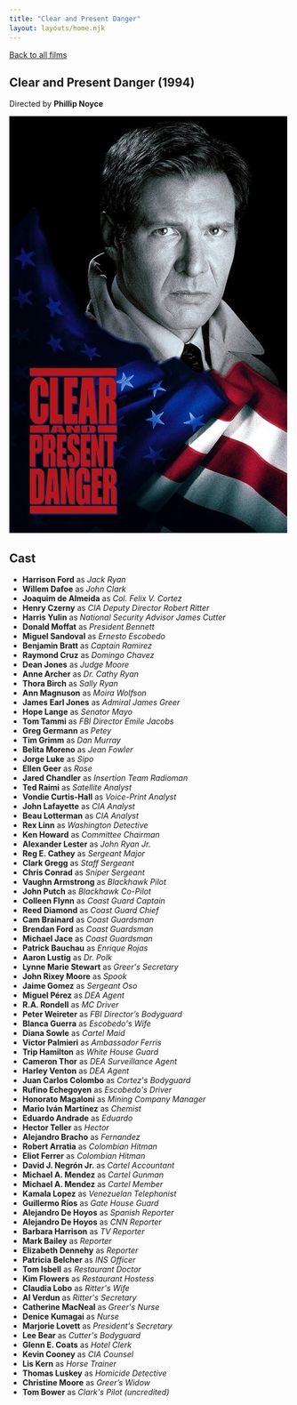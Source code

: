 ```yaml
---
title: "Clear and Present Danger"
layout: layouts/home.njk
---
```


<a href="../">Back to all films</a>

<article class="film">
  <h1>Clear and Present Danger (1994)</h1>

  <p class="director">
    Directed by <strong>Phillip Noyce</strong>
  </p>

  <img src="../films/posters/clear-and-present-danger.jpg" alt="">

  <h2>
    Cast
  </h2>
  <ul>
    <li><strong>Harrison Ford</strong> as <em>Jack Ryan</em></li>
<li><strong>Willem Dafoe</strong> as <em>John Clark</em></li>
<li><strong>Joaquim de Almeida</strong> as <em>Col. Felix V. Cortez</em></li>
<li><strong>Henry Czerny</strong> as <em>CIA Deputy Director Robert Ritter</em></li>
<li><strong>Harris Yulin</strong> as <em>National Security Advisor James Cutter</em></li>
<li><strong>Donald Moffat</strong> as <em>President Bennett</em></li>
<li><strong>Miguel Sandoval</strong> as <em>Ernesto Escobedo</em></li>
<li><strong>Benjamin Bratt</strong> as <em>Captain Ramirez</em></li>
<li><strong>Raymond Cruz</strong> as <em>Domingo Chavez</em></li>
<li><strong>Dean Jones</strong> as <em>Judge Moore</em></li>
<li><strong>Anne Archer</strong> as <em>Dr. Cathy Ryan</em></li>
<li><strong>Thora Birch</strong> as <em>Sally Ryan</em></li>
<li><strong>Ann Magnuson</strong> as <em>Moira Wolfson</em></li>
<li><strong>James Earl Jones</strong> as <em>Admiral James Greer</em></li>
<li><strong>Hope Lange</strong> as <em>Senator Mayo</em></li>
<li><strong>Tom Tammi</strong> as <em>FBI Director Emile Jacobs</em></li>
<li><strong>Greg Germann</strong> as <em>Petey</em></li>
<li><strong>Tim Grimm</strong> as <em>Dan Murray</em></li>
<li><strong>Belita Moreno</strong> as <em>Jean Fowler</em></li>
<li><strong>Jorge Luke</strong> as <em>Sipo</em></li>
<li><strong>Ellen Geer</strong> as <em>Rose</em></li>
<li><strong>Jared Chandler</strong> as <em>Insertion Team Radioman</em></li>
<li><strong>Ted Raimi</strong> as <em>Satellite Analyst</em></li>
<li><strong>Vondie Curtis-Hall</strong> as <em>Voice-Print Analyst</em></li>
<li><strong>John Lafayette</strong> as <em>CIA Analyst</em></li>
<li><strong>Beau Lotterman</strong> as <em>CIA Analyst</em></li>
<li><strong>Rex Linn</strong> as <em>Washington Detective</em></li>
<li><strong>Ken Howard</strong> as <em>Committee Chairman</em></li>
<li><strong>Alexander Lester</strong> as <em>John Ryan Jr.</em></li>
<li><strong>Reg E. Cathey</strong> as <em>Sergeant Major</em></li>
<li><strong>Clark Gregg</strong> as <em>Staff Sergeant</em></li>
<li><strong>Chris Conrad</strong> as <em>Sniper Sergeant</em></li>
<li><strong>Vaughn Armstrong</strong> as <em>Blackhawk Pilot</em></li>
<li><strong>John Putch</strong> as <em>Blackhawk Co-Pilot</em></li>
<li><strong>Colleen Flynn</strong> as <em>Coast Guard Captain</em></li>
<li><strong>Reed Diamond</strong> as <em>Coast Guard Chief</em></li>
<li><strong>Cam Brainard</strong> as <em>Coast Guardsman</em></li>
<li><strong>Brendan Ford</strong> as <em>Coast Guardsman</em></li>
<li><strong>Michael Jace</strong> as <em>Coast Guardsman</em></li>
<li><strong>Patrick Bauchau</strong> as <em>Enrique Rojas</em></li>
<li><strong>Aaron Lustig</strong> as <em>Dr. Polk</em></li>
<li><strong>Lynne Marie Stewart</strong> as <em>Greer's Secretary</em></li>
<li><strong>John Rixey Moore</strong> as <em>Spook</em></li>
<li><strong>Jaime Gomez</strong> as <em>Sergeant Oso</em></li>
<li><strong>Miguel Pérez</strong> as <em>DEA Agent</em></li>
<li><strong>R.A. Rondell</strong> as <em>MC Driver</em></li>
<li><strong>Peter Weireter</strong> as <em>FBI Director’s Bodyguard</em></li>
<li><strong>Blanca Guerra</strong> as <em>Escobedo's Wife</em></li>
<li><strong>Diana Sowle</strong> as <em>Cartel Maid</em></li>
<li><strong>Victor Palmieri</strong> as <em>Ambassador Ferris</em></li>
<li><strong>Trip Hamilton</strong> as <em>White House Guard</em></li>
<li><strong>Cameron Thor</strong> as <em>DEA Surveillance Agent</em></li>
<li><strong>Harley Venton</strong> as <em>DEA Agent</em></li>
<li><strong>Juan Carlos Colombo</strong> as <em>Cortez's Bodyguard</em></li>
<li><strong>Rufino Echegoyen</strong> as <em>Escobedo's Driver</em></li>
<li><strong>Honorato Magaloni</strong> as <em>Mining Company Manager</em></li>
<li><strong>Mario Iván Martínez</strong> as <em>Chemist</em></li>
<li><strong>Eduardo Andrade</strong> as <em>Eduardo</em></li>
<li><strong>Hector Teller</strong> as <em>Hector</em></li>
<li><strong>Alejandro Bracho</strong> as <em>Fernandez</em></li>
<li><strong>Robert Arratia</strong> as <em>Colombian Hitman</em></li>
<li><strong>Eliot Ferrer</strong> as <em>Colombian Hitman</em></li>
<li><strong>David J. Negrón Jr.</strong> as <em>Cartel Accountant</em></li>
<li><strong>Michael A. Mendez</strong> as <em>Cartel Gunman</em></li>
<li><strong>Michael A. Mendez</strong> as <em>Cartel Member</em></li>
<li><strong>Kamala Lopez</strong> as <em>Venezuelan Telephonist</em></li>
<li><strong>Guillermo Ríos</strong> as <em>Gate House Guard</em></li>
<li><strong>Alejandro De Hoyos</strong> as <em>Spanish Reporter</em></li>
<li><strong>Alejandro De Hoyos</strong> as <em>CNN Reporter</em></li>
<li><strong>Barbara Harrison</strong> as <em>TV Reporter</em></li>
<li><strong>Mark Bailey</strong> as <em>Reporter</em></li>
<li><strong>Elizabeth Dennehy</strong> as <em>Reporter</em></li>
<li><strong>Patricia Belcher</strong> as <em>INS Officer</em></li>
<li><strong>Tom Isbell</strong> as <em>Restaurant Doctor</em></li>
<li><strong>Kim Flowers</strong> as <em>Restaurant Hostess</em></li>
<li><strong>Claudia Lobo</strong> as <em>Ritter's Wife</em></li>
<li><strong>Al Verdun</strong> as <em>Ritter's Secretary</em></li>
<li><strong>Catherine MacNeal</strong> as <em>Greer's Nurse</em></li>
<li><strong>Denice Kumagai</strong> as <em>Nurse</em></li>
<li><strong>Marjorie Lovett</strong> as <em>President's Secretary</em></li>
<li><strong>Lee Bear</strong> as <em>Cutter's Bodyguard</em></li>
<li><strong>Glenn E. Coats</strong> as <em>Hotel Clerk</em></li>
<li><strong>Kevin Cooney</strong> as <em>CIA Counsel</em></li>
<li><strong>Lis Kern</strong> as <em>Horse Trainer</em></li>
<li><strong>Thomas Luskey</strong> as <em>Homicide Detective</em></li>
<li><strong>Christine Moore</strong> as <em>Greer’s Widow</em></li>
<li><strong>Tom Bower</strong> as <em>Clark's Pilot (uncredited)</em></li>
  </ul>
</article>
